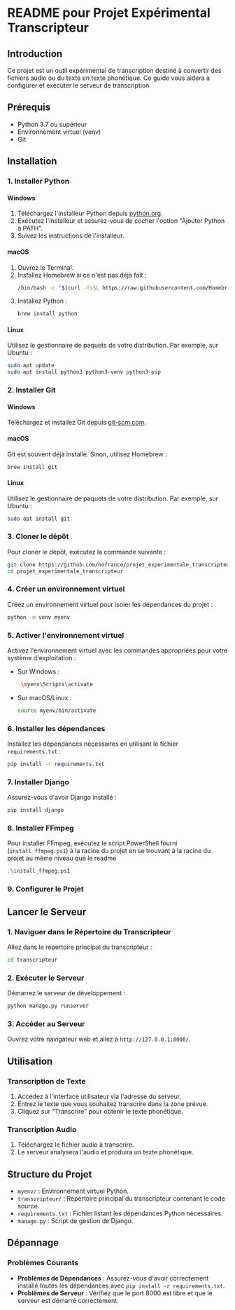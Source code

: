 # README pour Projet Expérimental Transcripteur

## Introduction
Ce projet est un outil expérimental de transcription destiné à convertir des fichiers audio ou du texte en texte phonétique. Ce guide vous aidera à configurer et exécuter le serveur de transcription.

## Prérequis
- Python 3.7 ou supérieur
- Environnement virtuel (venv)
- Git

## Installation

### 1. Installer Python

#### Windows
1. Téléchargez l'installeur Python depuis [python.org](https://www.python.org/downloads/).
2. Exécutez l'installeur et assurez-vous de cocher l'option "Ajouter Python à PATH".
3. Suivez les instructions de l'installeur.

#### macOS
1. Ouvrez le Terminal.
2. Installez Homebrew si ce n'est pas déjà fait :
    ```bash
    /bin/bash -c "$(curl -fsSL https://raw.githubusercontent.com/Homebrew/install/HEAD/install.sh)"
    ```
3. Installez Python :
    ```bash
    brew install python
    ```

#### Linux
Utilisez le gestionnaire de paquets de votre distribution. Par exemple, sur Ubuntu :
```bash
sudo apt update
sudo apt install python3 python3-venv python3-pip
```

### 2. Installer Git
#### Windows
Téléchargez et installez Git depuis [git-scm.com](https://git-scm.com/download/win).

#### macOS
Git est souvent déjà installé. Sinon, utilisez Homebrew :
```bash
brew install git
```

#### Linux
Utilisez le gestionnaire de paquets de votre distribution. Par exemple, sur Ubuntu :
```bash
sudo apt install git
```

### 3. Cloner le dépôt
Pour cloner le dépôt, exécutez la commande suivante :
```bash
git clone https://github.com/hofrance/projet_experimentale_transcripteur.git
cd projet_experimentale_transcripteur
```

### 4. Créer un environnement virtuel
Créez un environnement virtuel pour isoler les dépendances du projet :
```bash
python -m venv myenv
```

### 5. Activer l'environnement virtuel
Activez l'environnement virtuel avec les commandes appropriées pour votre système d'exploitation :

- Sur Windows :
    ```bash
    .\myenv\Scripts\activate
    ```

- Sur macOS/Linux :
    ```bash
    source myenv/bin/activate
    ```

### 6. Installer les dépendances
Installez les dépendances nécessaires en utilisant le fichier `requirements.txt` :
```bash
pip install -r requirements.txt
```

### 7. Installer Django
Assurez-vous d'avoir Django installé :
```bash
pip install django
```

### 8. Installer FFmpeg
Pour installer FFmpeg, exécutez le script PowerShell fourni (`install_ffmpeg.ps1`) à la racine du projet
en se trouvant à la racine du projet au même niveau que le readme
```bash
.\install_ffmpeg.ps1
```

### 9. Configurer le Projet




## Lancer le Serveur

### 1. Naviguer dans le Répertoire du Transcripteur
Allez dans le répertoire principal du transcripteur :
```bash
cd transcripteur
```

### 2. Exécuter le Serveur
Démarrez le serveur de développement :
```bash
python manage.py runserver
```

### 3. Accéder au Serveur
Ouvrez votre navigateur web et allez à `http://127.0.0.1:8000/`.

## Utilisation

### Transcription de Texte
1. Accédez à l'interface utilisateur via l'adresse du serveur.
2. Entrez le texte que vous souhaitez transcrire dans la zone prévue.
3. Cliquez sur "Transcrire" pour obtenir le texte phonétique.

### Transcription Audio
1. Téléchargez le fichier audio à transcrire.
2. Le serveur analysera l'audio et produira un texte phonétique.

## Structure du Projet

- `myenv/` : Environnement virtuel Python.
- `transcripteur/` : Répertoire principal du transcripteur contenant le code source.
- `requirements.txt` : Fichier listant les dépendances Python nécessaires.
- `manage.py` : Script de gestion de Django.

## Dépannage

### Problèmes Courants
- **Problèmes de Dépendances** : Assurez-vous d'avoir correctement installé toutes les dépendances avec `pip install -r requirements.txt`.
- **Problèmes de Serveur** : Vérifiez que le port 8000 est libre et que le serveur est démarré correctement.
